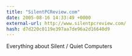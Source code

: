 ```yaml
---
title: "SilentPCReview.com"
date: 2005-08-16 14:33:49 +0000
external-url: http://www.silentpcreview.com/
hash: d7d220c0119e397aa7de96a2d16640d9
---
```


Everything about Silent / Quiet Computers
